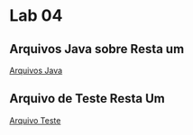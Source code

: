 # Lab 04

## Arquivos Java sobre Resta um
[Arquivos Java](src/mc322/lab04)

## Arquivo de Teste Resta Um
[Arquivo Teste](teste)